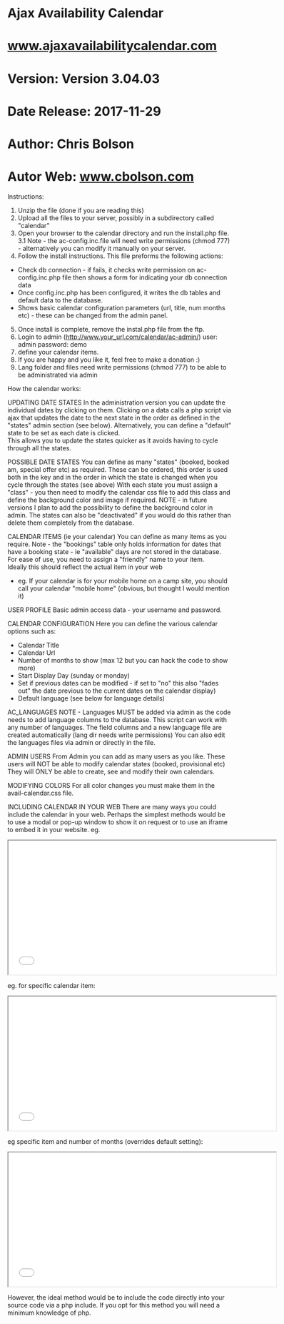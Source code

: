 # Ajax Availability Calendar
# www.ajaxavailabilitycalendar.com
# Version: 		Version 3.04.03
# Date Release:	2017-11-29

# Author:	Chris Bolson
# Autor Web:	www.cbolson.com



Instructions:
1. Unzip the file (done if you are reading this)
2. Upload all the files to your server, possibly in a subdirectory called "calendar"
3. Open your browser to the calendar directory and run the install.php file.
3.1 Note - the ac-config.inc.file will need write permissions (chmod 777) - alternatively you 
can modify it manually on your server.
4. Follow the install instructions. This file preforms the following actions:
 - Check db connection - if fails, it checks write permission on ac-config.inc.php file 
 then shows a form for indicating your db connection data
 - Once config.inc.php has been configured, it writes the db tables and default data to the database.
 - Shows basic calendar configuration parameters (url, title, num months etc) - these can be changed from the admin panel.
 
5.  Once install is complete, remove the instal.php file from the ftp.
6. Login to admin (http://www.your_url.com/calendar/ac-admin/)
 	user: admin
 	password: demo
7. define your calendar items.
8. If you are happy and you like it, feel free to make a donation :)
9. Lang folder and files need write permissions (chmod 777) to be able to be administrated via admin


How the calendar works:

UPDATING DATE STATES
In the administration version you can update the individual dates by clicking on them.
Clicking on a data calls a php script via ajax that updates the date to the next state in 
the order as defined in the "states" admin section (see below).
Alternatively, you can define a "default" state to be set as each date is clicked.  
This allows you to update the states quicker as it avoids having to cycle through all the states.


POSSIBLE DATE STATES
You can define as many "states" (booked, booked am, special offer etc) as required.
These can be ordered, this order is used both in the key and in the order in which the state is 
changed when you cycle through the states (see above)
With each state you must assign a "class" - you then need to modify the calendar css file 
to add this class and define the background color and image if required. 
NOTE - in future versions I plan to add the possibility to define the background color in admin.
The states can also be "deactivated" if you would do this rather than delete them completely from the database.


CALENDAR ITEMS (ie your calendar)
You can define as many items as you require.
Note - the "bookings" table only holds information for dates that have a 
booking state - ie "available" days are not stored in the database.
For ease of use, you need to assign a "friendly" name to your item.  
Ideally this should reflect the actual item in your web 
- eg.  If your calendar is for your mobile home on a camp site, you should call your 
calendar "mobile home" (obvious, but thought I would mention it)


USER PROFILE
Basic admin access data - your username and password.


CALENDAR CONFIGURATION
Here you can define the various calendar options such as:
 - Calendar Title
 - Calendar Url
 - Number of months to show (max 12 but you can hack the code to show more)
 - Start Display Day (sunday or monday)
 - Set if previous dates can be modified - if set to "no" this also "fades out" 
 the date previous to the current dates on the calendar display)
 - Default language (see below for language details)
 
AC_LANGUAGES
NOTE - Languages MUST be added via admin as the code needs to add language columns to the database.
This script can work with any number of languages.
The field columns and a new language file are created automatically (lang dir needs write permissions)
You can also edit the languages files via admin or directly in the file.


ADMIN USERS
From Admin you can add as many users as you like.
These users will NOT be able to modify calendar states (booked, provisional etc)
They will ONLY be able to create, see and modify their own calendars. 

MODIFYING COLORS
For all color changes you must make them in the avail-calendar.css file. 

INCLUDING CALENDAR IN YOUR WEB
There are many ways you could include the calendar in your web.
Perhaps the simplest methods would be to use a modal or pop-up window to show it on request or to use an iframe to embed it in your website.
eg. 
<iframe src ="/calendar/index.php" width="600" height="300"></iframe>

eg. for specific calendar item:
<iframe src ="/calendar/index.php?id_item=4" width="600" height="300"></iframe>

eg specific item and number of months (overrides default setting):
<iframe src ="/calendar/index.php?id_item=4&num_months=5" width="600" height="300"></iframe>

However, the ideal method would be to include the code directly into your source code via a php include.
If you opt for this method you will need a minimum knowledge of php.
